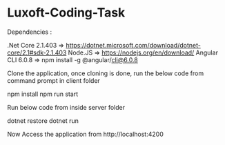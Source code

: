 # Luxoft-Coding-Task

Dependencies :

.Net Core 2.1.403 => https://dotnet.microsoft.com/download/dotnet-core/2.1#sdk-2.1.403
Node.JS  =>  https://nodejs.org/en/download/
Angular CLI 6.0.8 => npm install -g @angular/cli@6.0.8


Clone the application,
once cloning is done, run the below code from command prompt in client folder

npm install
npm run start

Run below code from inside server folder

dotnet restore
dotnet run


Now Access the application from http://localhost:4200

